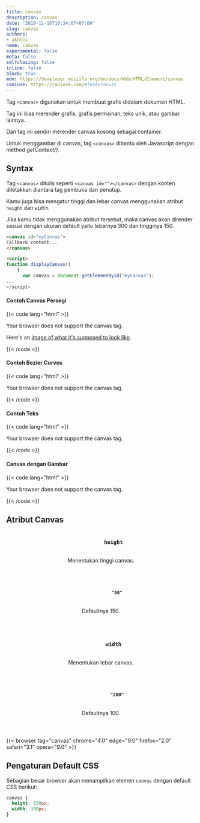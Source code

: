 ```yaml
---
title: canvas
description: canvas
date: "2019-11-18T10:34:07+07:00"
slug: canvas
authors:
- akhlis
name: canvas
experimental: false
meta: false
selfclosing: false
inline: false
block: true
mdn: https://developer.mozilla.org/en/docs/Web/HTML/Element/canvas
caniuse: https://caniuse.com/#feat=canvas
---
```


Tag `<canvas>` digunakan untuk membuat grafis didalam dokumen HTML.

Tag ini bisa merender grafis, grafis permainan, teks unik, atau gambar lainnya.

Dan tag ini sendiri merender canvas kosong sebagai container. 

Untuk menggambar di canvas, tag `<canvas>` dibantu oleh Javascript dengan method _getContext()_.

## Syntax

Tag `<canvas>` ditulis seperti `<canvas id=""></canvas>` dengan konten diletakkan diantara tag pembuka dan penutup.

Kamu juga bisa mengatur tinggi dan lebar canvas menggunakan atribut `height` dan `width`.

Jika kamu tidak menggunakan atribut tersebut, maka canvas akan dirender sesuai dengan ukuran default yaitu lebarnya 300 dan tingginya 150.

```html
<canvas id="myCanvas">
Fallback content...
</canvas>

<script>
function displayCanvas()
	{
      var canvas = document.getElementById("myCanvas");
...
</script>
```

#### Contoh Canvas Persegi

{{< code lang="html" >}}
<canvas id="Rectangles" width="300" height="200">
<p>Your browser does not support the canvas tag.</p> 
<p>Here's an <a href="/pix/html_5/tags/html_canvas_tag.gif">image of what it's supposed to look like</a>.</p>
</canvas>
<script>
var canvasRect = document.getElementById("Rectangles");
if (canvasRect.getContext) {
  var ctxRect = canvasRect.getContext("2d");

  ctxRect.fillStyle = "rgb(200,0,0)";
  ctxRect.fillRect (0, 0, 150, 75);

  ctxRect.fillStyle = "rgba(0, 0, 200, 0.5)";
  ctxRect.fillRect (40, 30, 125, 75);

  ctxRect.fillStyle = "rgb(0,0,150)";
  ctxRect.strokeRect (20, 20, 50, 100); 
}
</script>
{{< /code >}}

#### Contoh Bezier Curves

{{< code lang="html" >}}
<canvas id="Path"><p>Your browser does not support the canvas tag.</p></canvas>
<script>
var canvasPath = document.getElementById("Path");
if (canvasPath.getContext) {
	var ctxPath = canvasPath.getContext("2d");

	ctxPath.beginPath();
	ctxPath.moveTo(150, 130);
	ctxPath.bezierCurveTo(90, 100, 40, 75, 160, 15);
	ctxPath.bezierCurveTo(130, 50, 110, 75, 150, 130);
	
	ctxPath.closePath();
	ctxPath.lineWidth = 1;
	ctxPath.strokeStyle = '#f90';
	ctxPath.stroke(); 
}
</script>
{{< /code >}}

#### Contoh Teks 

{{< code lang="html" >}}
<canvas id="Text"><p>Your browser does not support the canvas tag.</p></canvas>
<script>
var canvasText = document.getElementById("Text");
if (canvasText.getContext) {
	var ctxText = canvasText.getContext("2d");
	var text = 'Canvas';
	ctxText.font = '60pt Cursive';
	ctxText.fillStyle = '#fc0';
	ctxText.strokeStyle = '#f90';
	ctxText.fillText(text, 3, 62);
	ctxText.strokeText(text, 1, 60);
 }
</script>
{{< /code >}}

#### Canvas dengan Gambar

{{< code lang="html" >}}
<canvas id="Image"><p>Your browser does not support the canvas tag.</p></canvas>
<script>
var canvasImage = document.getElementById("Image");
if (canvasImage.getContext) {
	var ctxImage = canvasImage.getContext('2d');
	var imageObj = new Image();
	
	imageObj.onload = function() {
	  ctxImage.drawImage(imageObj, 10, 10);
	};
	imageObj.src = '/images/html/phi-phi-200x150.png';
 }
</script>
{{< /code >}}

## Atribut Canvas

<article id="canvas-height" class="attribute">
  <header class="attribute__header">
    <h3 class="attribute__name">
      <code class="tag" data-tooltip="Click to copy" data-clipboard-text="height">
        height
      </code>
    </h3>
    <div class="attribute__description">
      <p>Menentukan tinggi canvas.</p>
    </div>
  </header>
  <div class="attribute__values">
    <article id="canvas-height-50" class="value">
      <header class="value__header">
        <h4 class="value__name">
          <code class="tag" data-tooltip="Click to copy height=&quot;50&quot;"
            data-clipboard-text="height=&quot;50&quot;">
            "50"
          </code>
        </h4>
        <div class="value__description">
          <p>Defaultnya 150.</p>
        </div>
      </header>
      <aside class="value__preview">
        <div class="value__output"><canvas height="50"></canvas></div>
      </aside>
    </article>
  </div>
</article>
<article id="canvas-width" class="attribute">
  <header class="attribute__header">
    <h3 class="attribute__name">
      <code class="tag" data-tooltip="Click to copy" data-clipboard-text="width">
        width
      </code>
    </h3>
    <div class="attribute__description">
      <p>Menentukan lebar canvas.</p>
    </div>
  </header>
  <div class="attribute__values">
    <article id="canvas-width-200" class="value">
      <header class="value__header">
        <h4 class="value__name">
          <code class="tag" data-tooltip="Click to copy width=&quot;200&quot;"
            data-clipboard-text="width=&quot;200&quot;">
            "200"
          </code>
        </h4>
        <div class="value__description">
          <p>Defaultnya 100.</p>
        </div>
      </header>
      <aside class="value__preview">
        <div class="value__output"><canvas width="200"></canvas></div>
      </aside>
    </article>
  </div>
</article>

{{< browser tag="canvas" chrome="4.0" edge="9.0" firefox="2.0" safari="3.1" opera="9.0" >}}

## Pengaturan Default CSS

Sebagian besar browser akan menampilkan elemen `canvas` dengan default CSS berikut:

```css
canvas {
  height: 150px;
  width: 300px;
}
```